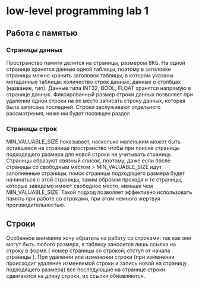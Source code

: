 # low-level programming lab 1

## Работа с памятью
### Страницы данных
Пространство памяти делится на страницы, размером 8КБ. 
На одной странице хранятся данные одной таблицы, поэтому в заголовке страницы можно хранить заголовок таблицы, в котором указаны метаданные таблицы: количество строк данных, данные о столбцах (название, тип). Данные типа INT32, BOOL, FLOAT хранятся напрямую в странице данных. Фиксированный размер строки данных позволяет при удалении одной строки на ее место записать строку данных, которая была записана последней.
Строки заслуживают отдельного рассмотрения, ниже им будет посвящен раздел
### Страницы строк
MIN_VALUABLE_SIZE показывает, насколько маленьким может быть оставшееся на странице пространство чтобы при поиске страницы подходящего размера для новой строки не учитывать страницу. 
Страницы образуют связный список, поэтому, даже если после страницы со свободным местом > MIN_VALUABLE_SIZE идут заполненные страницы, поиск страницы подходящего размера будет начинаться с этой страницы, таким образом проходя и те страницы, которые заведомо имеют свободное место, меньше чем MIN_VALUABLE_SIZE. Такой подход позволяет эффективно использовать память при работе со строками, при этом немного жертвуя производительностью.
## Строки
Особенное внимание хочу обратить на работу со строками: так как они могут быть любого размера, в таблицу заносится лишь ссылка на строку в форме { номер страницы со строкой; отступ от начала страницы }.
При удалении или изменении строки (при изменении происходит удаление изменяемой строки и запись новой на страницу подходящего размера) все последующие на странице строки сдвигаются на длину строки, их ссылки обновляются.